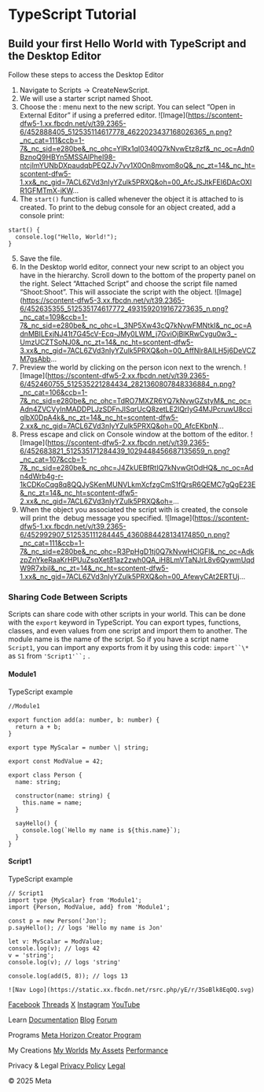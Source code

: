# TypeScript Tutorial

  
## Build your first Hello World with TypeScript and the Desktop Editor

 Follow these steps to access the Desktop Editor
1. Navigate to Scripts -> CreateNewScript.
2. We will use a starter script named Shoot.
3. Choose the : menu next to the new script. You can select “Open in External Editor” if using
a preferred editor. ![Image](https://scontent-dfw5-1.xx.fbcdn.net/v/t39.2365-6/452888405_512535114617778_4622023437168026365_n.png?_nc_cat=111&ccb=1-7&_nc_sid=e280be&_nc_ohc=YIRx1qI0340Q7kNvwEtz8zf&_nc_oc=Adn0BznoQ9HBYn5MSSAIPheI98-ntcjImYUNbDXpaudqbPEQZJv7vv1X0On8mvom8oQ&_nc_zt=14&_nc_ht=scontent-dfw5-1.xx&_nc_gid=7ACL6ZVd3nIyYZulk5PRXQ&oh=00_AfcJSJtkFEI6DAcOXIR1GFMTmX-iKW...
4. The `start()` function is called whenever the object it is attached to is created. To print
to the debug console for an object created, add a console print:  
```
start() {
  console.log("Hello, World!");
}
```
5. Save the file.
6. In the Desktop world editor, connect your new script to an object you have in
the hierarchy. Scroll down to the bottom of the property panel on the right.
Select “Attached Script” and choose the script file named “Shoot:Shoot”. This will
associate the script with the object. ![Image](https://scontent-dfw5-3.xx.fbcdn.net/v/t39.2365-6/452635355_512535174617772_4931592019167273635_n.png?_nc_cat=109&ccb=1-7&_nc_sid=e280be&_nc_ohc=L_3NP5Xw43cQ7kNvwFMNtkI&_nc_oc=AdnMBILExjNJ41t7G45cV-Ecq-JMy0LWM_j7GviOjBlKRwCygu0w3_-UmzUCZTSoNJ0&_nc_zt=14&_nc_ht=scontent-dfw5-3.xx&_nc_gid=7ACL6ZVd3nIyYZulk5PRXQ&oh=00_AffNlr8AILH5j6DeVCZM7gsAbb...
7. Preview the world by clicking on the person icon next to the wrench. ![Image](https://scontent-dfw5-2.xx.fbcdn.net/v/t39.2365-6/452460755_512535221284434_2821360807848336884_n.png?_nc_cat=106&ccb=1-7&_nc_sid=e280be&_nc_ohc=TdRO7MXZR6YQ7kNvwGZstyM&_nc_oc=Adn4ZVCVyInMADDPLJzSDFnJISqrUcQ8zetLE2lQrIyG4MJPcruwU8cciglbX0DpA4k&_nc_zt=14&_nc_ht=scontent-dfw5-2.xx&_nc_gid=7ACL6ZVd3nIyYZulk5PRXQ&oh=00_AfcEKbnN...
8. Press escape and click on Console window at the bottom of the editor. ![Image](https://scontent-dfw5-2.xx.fbcdn.net/v/t39.2365-6/452683821_512535171284439_1029448456687135659_n.png?_nc_cat=107&ccb=1-7&_nc_sid=e280be&_nc_ohc=J4ZkUEBfRtIQ7kNvwGtOdHQ&_nc_oc=Adn4dWrb4g-r-1kCDKoCqg8q8QQJySKenMUNVLkmXcfzgCmS1fQrsR6QEMC7gQgE23E&_nc_zt=14&_nc_ht=scontent-dfw5-2.xx&_nc_gid=7ACL6ZVd3nIyYZulk5PRXQ&oh=...
9. When the object you associated the script with is created, the console will
print the  debug message you specified. ![Image](https://scontent-dfw5-1.xx.fbcdn.net/v/t39.2365-6/452992907_512535111284445_4360884428134174850_n.png?_nc_cat=111&ccb=1-7&_nc_sid=e280be&_nc_ohc=R3PpHgD1tj0Q7kNvwHClGFl&_nc_oc=AdkzpZnYkeRaaKrHPUuZsqXet81az2zwh0QA_iH8LmVTaNJrL8v6QywmUqdW9R7xbiI&_nc_zt=14&_nc_ht=scontent-dfw5-1.xx&_nc_gid=7ACL6ZVd3nIyYZulk5PRXQ&oh=00_AfewyCAt2ERTUj...
### Sharing Code Between Scripts

 Scripts can share code with other scripts in your world. This can be done with
the `export` keyword in TypeScript. You can export types, functions, classes, and even
values from one script and import them to another. The module name is the name of the
script. So if you have a script name `Script1`, you can import any exports from it by using this code: `import``\*` as `S1` from `'Script1'``;` .  
#### Module1

 TypeScript example  
```
//Module1

export function add(a: number, b: number) { 
  return a + b;
}

export type MyScalar = number \| string;

export const ModValue = 42;

export class Person { 
  name: string;     

  constructor(name: string) {   
    this.name = name; 
  } 

  sayHello() {   
    console.log(`Hello my name is ${this.name}`);
  }
}
```
  
#### Script1

 TypeScript example  
```
// Script1
import type {MyScalar} from 'Module1';
import {Person, ModValue, add} from 'Module1';

const p = new Person('Jon');
p.sayHello(); // logs 'Hello my name is Jon'

let v: MyScalar = ModValue;
console.log(v); // logs 42
v = 'string';
console.log(v); // logs 'string'

console.log(add(5, 8)); // logs 13
```
    ![Nav Logo](https://static.xx.fbcdn.net/rsrc.php/yE/r/3SoBlk8EqOQ.svg)


[Facebook](https://www.facebook.com/MetaHorizon/)
[Threads](https://www.threads.com/@metahorizon)
[X](https://x.com/MetaHorizon)
[Instagram](https://www.instagram.com/metahorizon/)
[YouTube](https://www.youtube.com/@MetaQuestVR)

 Learn
[Documentation](https://developers.meta.com/horizon-worlds/learn/documentation/)
[Blog](https://developers.meta.com/horizon/blog/)
[Forum](https://communityforums.atmeta.com/t5/Creator-Forum/ct-p/Meta_Horizon_Creator_Forums)

 Programs
[Meta Horizon Creator Program](https://developers.meta.com/horizon-worlds/programs/)

 My Creations
[My Worlds](https://horizon.meta.com/creator/worlds_all/?utm_source=horizon_worlds_creator)
[My Assets](https://horizon.meta.com/creator/assets/?utm_source=horizon_worlds_creator)
[Performance](https://horizon.meta.com/creator/performance/traces/?utm_source=horizon_worlds_creator)

 Privacy & Legal
[Privacy Policy](https://www.meta.com/legal/privacy-policy/)
[Legal](https://www.meta.com/legal/supplemental-terms-of-service/)

 © 2025 Meta
